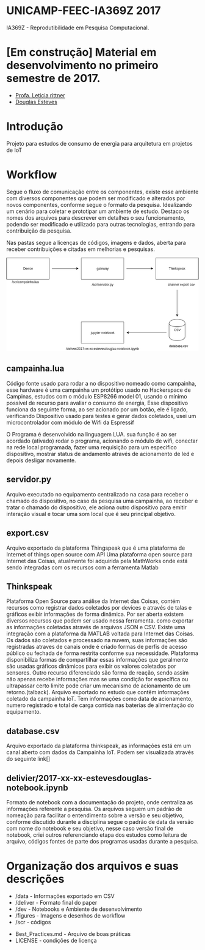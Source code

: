 # UNICAMP-FEEC-IA369Z 2017
IA369Z - Reprodutibilidade em Pesquisa Computacional.

# [Em construção] Material em desenvolvimento no primeiro semestre de 2017.

- [Profa. Leticia rittner](http://www.leticiarittner.com/ia369_1s2017.html)
- [Douglas Esteves](mailto:douglas@iotmakers.com.br)

# Introdução

Projeto para estudos de consumo de energia para arquitetura em projetos de IoT

# Workflow

Segue o fluxo de comunicação entre os componentes, existe esse ambiente com diversos componentes que podem ser modificado e alterados por novos componentes, conforme segue o formato da pesquisa. Idealizando um cenário para coletar e prototipar um ambiente de estudo. 
Destaco os nomes dos arquivos para descrever em detalhes o seu funcionamento, podendo ser modificado e utilizado para outras tecnologias, entrando para contribuição da pesquisa.

Nas pastas segue a licenças de códigos, imagens e dados, aberta para receber contribuições e citadas em melhorias e pesquisas.

![Workflow](https://github.com/EstevesDouglas/UNICAMP-FEEC-IA369Z/blob/master/figures/workflow03.png)

## campainha.lua
Código fonte usado para rodar a no dispositivo nomeado como campainha, esse hardware é uma campainha um protótipo usado no Hackerspace de Campinas, estudos com o módulo ESP8266 model 01, usando o mínimo possível de recurso para avaliar o consumo de energia, 
Esse dispositivo funciona da seguinte forma, ao ser acionado por um botão, ele é ligado, verificando 
Dispositivo usado para testes e gerar dados coletados, usei um microcontrolador com módulo de Wifi da Espressif

O Programa é desenvolvido na linguagem LUA. sua função é ao ser acordado (ativado) rodar o programa, acionando o módulo de wifi, conectar na rede local programada, fazer uma requisição para um específico dispositivo, mostrar status de andamento através de acionamento de led e depois desligar novamente.

## servidor.py
Arquivo executado no equipamento centralizado na casa para receber o chamado do dispositivo, no caso da pesquisa uma campainha, ao receber e tratar o chamado do dispositivo, ele aciona outro dispositivo para emitir interação visual e tocar uma som local que é seu principal objetivo.

## export.csv
Arquivo  exportado da plataforma Thingspeak que é uma plataforma de Internet of things open source com API
Uma plataforma open source para Internet das Coisas, atualmente foi adquirida pela MathWorks onde está sendo integradas com os recursos com a ferramenta Matlab

## Thinkspeak
Plataforma Open Source para análise da Internet das Coisas, contém recursos como registrar dados coletados por devices e através de talas e gráficos exibir informações de forma dinâmica. Por ser aberta existem diversos recursos que podem ser usado nessa ferramenta. como exportar as informações coletadas através de arquivos JSON e CSV.
Existe uma integração com a plataforma da MATLAB voltada para Internet das Coisas.
Os dados são coletados e processado na nuvem, suas informações são registradas atraves de canais onde é criado formas de perfis de acesso público ou fechada de forma restrita conforme sua necessidade.
Plataforma disponibiliza formas de compartilhar essas informações que geralmente são usadas gráficos dinâmicos para exibir os valores coletados por sensores.
Outro recurso diferenciado são forma de reação, sendo assim não apenas recebe informações mas se uma condição for específica ou ultrapassar certo limite pode criar um mecanismo de acionamento de um retorno.(talback).
Arquivo exportado no estudo que contêm informações coletado da campainha IoT. 
Tem informações como data de acionamento, numero registrado e total de carga contida nas baterias de alimentação do equipamento.

## database.csv
Arquivo exportado da plataforma thinkspeak, as informações está em um canal aberto com dados da  Campainha IoT. Podem ser visualizada através do seguinte link[]

## delivier/2017-xx-xx-estevesdouglas-notebook.ipynb
Formato de notebook com a documentação do projeto, onde centraliza as informações referente a pesquisa.
Os arquivos seguem um padrão de nomeação para facilitar o entendimento sobre a versão e seu objetivo, conforme discutido durante a disciplina segue o padrão de data da versão com nome do notebook e seu objetivo, nesse caso versão final de notebook, criei outros referenciando etapa dos estudos como leitura de arquivo, códigos fontes de parte dos programas usadas durante a pesquisa.


# Organização dos arquivos e suas descrições
* /data - Informações exportado em CSV
* /deliver - Formato final do paper
* /dev - Notebooks e Ambiente de desenvolvimento
* /figures - Imagens e desenhos de workflow
* /scr - códigos
- Best_Practices.md - Arquivo de boas práticas
- LICENSE - condições de licença


